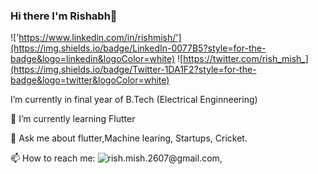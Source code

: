 ### Hi there I'm Rishabh👋

!['https://www.linkedin.com/in/rishmish/'](https://img.shields.io/badge/LinkedIn-0077B5?style=for-the-badge&logo=linkedin&logoColor=white) ![https://twitter.com/rish_mish_](https://img.shields.io/badge/Twitter-1DA1F2?style=for-the-badge&logo=twitter&logoColor=white)

I’m currently in final year of B.Tech (Electrical Enginneering)

🌱 I’m currently learning Flutter

💬 Ask me about flutter,Machine learing, Startups, Cricket.

📫 How to reach me: ![rish.mish.2607@gmail.com](https://img.shields.io/badge/Gmail-D14836?style=for-the-badge&logo=gmail&logoColor=white),

<!--
**rishimish/rishimish** is a ✨ _special_ ✨ repository because its `README.md` (this file) appears on your GitHub profile.

Here are some ideas to get you started:

- 🔭 I’m currently working on ...
- 🌱 I’m currently learning Flutter
- 👯 I’m looking to collaborate on ...
- 🤔 I’m looking for help with ...
- 💬 Ask me about ...
- 📫 How to reach me: ...
- 😄 Pronouns: ...
- ⚡ Fun fact: ...
-->
